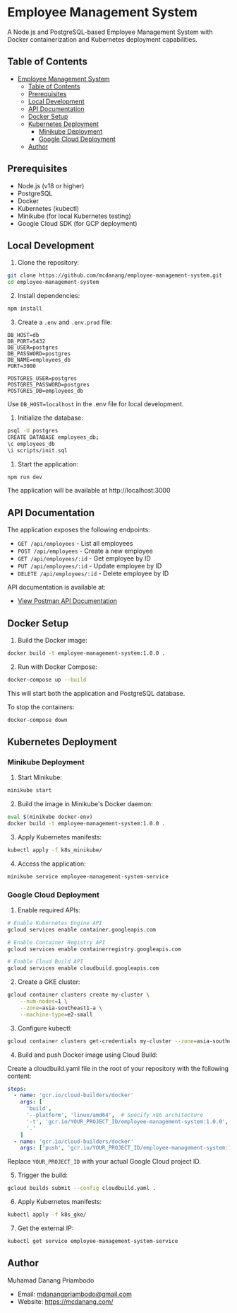 # Employee Management System

A Node.js and PostgreSQL-based Employee Management System with Docker containerization and Kubernetes deployment capabilities.

## Table of Contents
- [Employee Management System](#employee-management-system)
  - [Table of Contents](#table-of-contents)
  - [Prerequisites](#prerequisites)
  - [Local Development](#local-development)
  - [API Documentation](#api-documentation)
  - [Docker Setup](#docker-setup)
  - [Kubernetes Deployment](#kubernetes-deployment)
    - [Minikube Deployment](#minikube-deployment)
    - [Google Cloud Deployment](#google-cloud-deployment)
  - [Author](#author)

## Prerequisites

- Node.js (v18 or higher)
- PostgreSQL
- Docker
- Kubernetes (kubectl)
- Minikube (for local Kubernetes testing)
- Google Cloud SDK (for GCP deployment)

## Local Development

1. Clone the repository:
```bash
git clone https://github.com/mcdanang/employee-management-system.git
cd employee-management-system
```

2. Install dependencies:
```bash
npm install
```

3. Create a `.env` and `.env.prod` file:
```env
DB_HOST=db
DB_PORT=5432
DB_USER=postgres
DB_PASSWORD=postgres
DB_NAME=employees_db
PORT=3000

POSTGRES_USER=postgres
POSTGRES_PASSWORD=postgres
POSTGRES_DB=employees_db
```

Use `DB_HOST=localhost` in the .env file for local development.

1. Initialize the database:
```bash
psql -U postgres
CREATE DATABASE employees_db;
\c employees_db
\i scripts/init.sql
```

1. Start the application:
```bash
npm run dev
```

The application will be available at http://localhost:3000


## API Documentation

The application exposes the following endpoints:

- `GET /api/employees` - List all employees
- `POST /api/employees` - Create a new employee
- `GET /api/employees/:id` - Get employee by ID
- `PUT /api/employees/:id` - Update employee by ID
- `DELETE /api/employees/:id` - Delete employee by ID

API documentation is available at:

- [View Postman API Documentation](https://documenter.getpostman.com/view/17491289/2sAY4rE4t8)

## Docker Setup

1. Build the Docker image:
```bash
docker build -t employee-management-system:1.0.0 .
```

2. Run with Docker Compose:
```bash
docker-compose up --build
```

This will start both the application and PostgreSQL database.

To stop the containers:
```bash
docker-compose down
```

## Kubernetes Deployment

### Minikube Deployment

1. Start Minikube:
```bash
minikube start
```

2. Build the image in Minikube's Docker daemon:
```bash
eval $(minikube docker-env)
docker build -t employee-management-system:1.0.0 .
```

3. Apply Kubernetes manifests:
```bash
kubectl apply -f k8s_minikube/
```

4. Access the application:
```bash
minikube service employee-management-system-service
```

### Google Cloud Deployment

1. Enable required APIs:
```bash
# Enable Kubernetes Engine API
gcloud services enable container.googleapis.com

# Enable Container Registry API
gcloud services enable containerregistry.googleapis.com

# Enable Cloud Build API
gcloud services enable cloudbuild.googleapis.com
```

2. Create a GKE cluster:
```bash
gcloud container clusters create my-cluster \
    --num-nodes=1 \
    --zone=asia-southeast1-a \
    --machine-type=e2-small
```

3. Configure kubectl:
```bash
gcloud container clusters get-credentials my-cluster --zone=asia-southeast1-a --project=YOUR_PROJECT_ID
```

4. Build and push Docker image using Cloud Build:
   
Create a cloudbuild.yaml file in the root of your repository with the following content:
```yaml
steps:
  - name: 'gcr.io/cloud-builders/docker'
    args: [
      'build',
      '--platform', 'linux/amd64',  # Specify x86 architecture
      '-t', 'gcr.io/YOUR_PROJECT_ID/employee-management-system:1.0.0',  # Update with your image path
      '.'
    ]
  - name: 'gcr.io/cloud-builders/docker'
    args: ['push', 'gcr.io/YOUR_PROJECT_ID/employee-management-system:1.0.0']  # Update with your image path
```
Replace `YOUR_PROJECT_ID` with your actual Google Cloud project ID.

5. Trigger the build:
```bash
gcloud builds submit --config cloudbuild.yaml .
```

6. Apply Kubernetes manifests:
```bash
kubectl apply -f k8s_gke/
```

7. Get the external IP:
```bash
kubectl get service employee-management-system-service
```

## Author
Muhamad Danang Priambodo
- Email: mdanangpriambodo@gmail.com
- Website: https://mcdanang.com/
